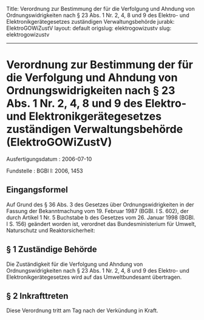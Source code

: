 Title: Verordnung zur Bestimmung der für die Verfolgung und Ahndung von Ordnungswidrigkeiten
  nach § 23 Abs. 1 Nr. 2, 4, 8 und 9 des Elektro- und Elektronikgerätegesetzes zuständigen
  Verwaltungsbehörde
jurabk: ElektroGOWiZustV
layout: default
origslug: elektrogowizustv
slug: elektrogowizustv

---

# Verordnung zur Bestimmung der für die Verfolgung und Ahndung von Ordnungswidrigkeiten nach § 23 Abs. 1 Nr. 2, 4, 8 und 9 des Elektro- und Elektronikgerätegesetzes zuständigen Verwaltungsbehörde (ElektroGOWiZustV)

Ausfertigungsdatum
:   2006-07-10

Fundstelle
:   BGBl I: 2006, 1453



## Eingangsformel

Auf Grund des § 36 Abs. 3 des Gesetzes über Ordnungswidrigkeiten in
der Fassung der Bekanntmachung vom 19. Februar 1987 (BGBl. I S. 602),
der durch Artikel 1 Nr. 5 Buchstabe b des Gesetzes vom 26. Januar 1998
(BGBl. I S. 156) geändert worden ist, verordnet das Bundesministerium
für Umwelt, Naturschutz und Reaktorsicherheit:


## § 1 Zuständige Behörde

Die Zuständigkeit für die Verfolgung und Ahndung von
Ordnungswidrigkeiten nach § 23 Abs. 1 Nr. 2, 4, 8 und 9 des Elektro-
und Elektronikgerätegesetzes wird auf das Umweltbundesamt übertragen.


## § 2 Inkrafttreten

Diese Verordnung tritt am Tag nach der Verkündung in Kraft.

